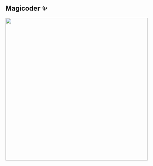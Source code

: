 ## Magicoder ✨
<img src="https://i.pinimg.com/originals/53/39/30/53393042b7d6b478cb8f450127cded85.gif" height="450px" />
